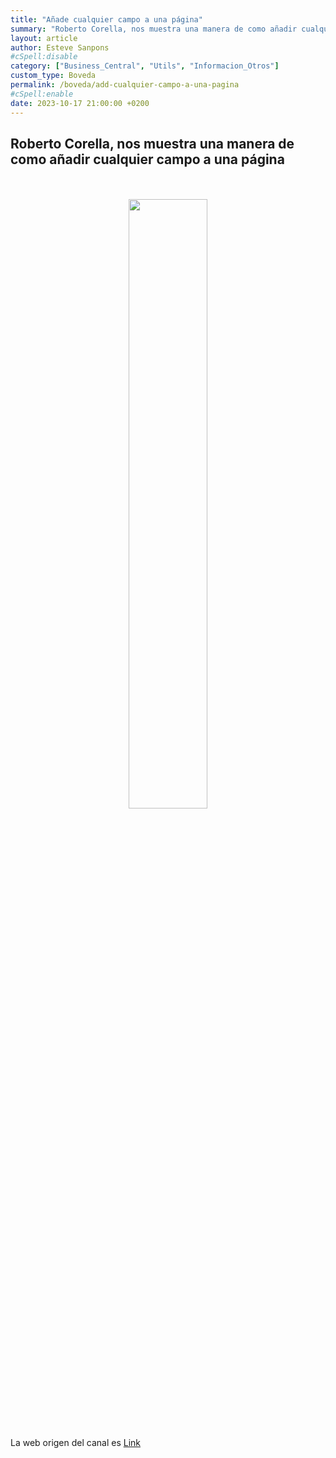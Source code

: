 ```yaml
---
title: "Añade cualquier campo a una página"
summary: "Roberto Corella, nos muestra una manera de como añadir cualquier campo a una página"
layout: article
author: Esteve Sanpons
#cSpell:disable
category: ["Business_Central", "Utils", "Informacion_Otros"]
custom_type: Boveda
permalink: /boveda/add-cualquier-campo-a-una-pagina
#cSpell:enable
date: 2023-10-17 21:00:00 +0200
---
```


## Roberto Corella, nos muestra una manera de como añadir cualquier campo a una página

<br>
<br>

<div align="center">
  <a href="https://www.youtube.com/watch?v=GK7PMbJot_M">
    <img src="https://i.ytimg.com/vi/GK7PMbJot_M/maxresdefault.jpg" width="50%" height="50%">
  </a>
</div>

<br>

La web origen del canal es [Link](https://www.youtube.com/@rcorella)
